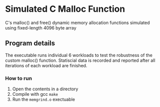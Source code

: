 # Simulated C Malloc Function

C's malloc() and free() dynamic memory allocation functions simulated using fixed-length 4096 byte array

## Program details

The executable runs individual 6 workloads to test the robustness of the custom malloc() function. Statiscial data is recorded and reported after all iterations of each workload are finished.

### How to run

1. Open the contents in a directory
2. Compile with gcc `make`
3. Run the `memgrind.o` exectuable
